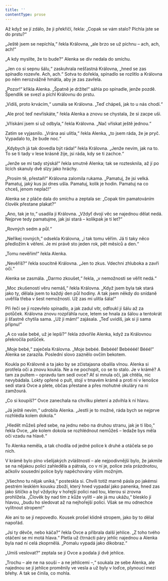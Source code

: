 ```yaml
---
title: ''
contentType: prose
---
```


Až když se jí zdálo, že ji překřičí, řekla: „Copak se vám stalo? Píchla jste se do prstu?“

„Ještě jsem se nepíchla,“ řekla Královna, „ale brzo se už píchnu – ach, ach, ach!“

„A kdy myslíte, že to bude?“ Alenka se div nedala do smíchu.

„Jen co si sepnu šálu,“ zaskuhrala nešťastná Královna, „hned se zas spínadlo rozevře. Ach, ach.“ Sotva to dořekla, spínadlo se rozlítlo a Královna po něm nerozvážně hmátla, aby je zas zavřela.

„Pozor!“ křikla Alenka. „Špatně je držíte!“ sáhla po spínadle, jenže pozdě. Špendlík se svezl a píchl Královnu do prstu.

„Vidíš, proto krvácím,“ usmála se Královna. „Teď chápeš, jak to u nás chodí.“

„Ale proč teď nevřískáte,“ řekla Alenka a znovu se chystala, že si zacpe uši.

„Vřískání jsem si už odbyla,“ řekla Královna. „Nač vřískat ještě jednou.“

Zatím se vyjasnilo. „Vrána asi ulítla,“ řekla Alenka, „to jsem ráda, že je pryč. Vypadalo to, že bude noc.“

„Kdybych já tak dovedla být ráda!“ řekla Královna. „Jenže nevím, jak na to. To se ti tady v lese krásně žije, jsi ráda, kdy se ti zachce.“

„Jenže se mi tady stýská!“ řekla smutně Alenka; tak se roztesknila, až jí po lících skanuly dvě slzy jako hráchy.

„Prosím tě, přestaň!“ Královna zalomila rukama. „Pamatuj, že jsi velká. Pamatuj, jaký kus jsi dnes ušla. Pamatuj, kolik je hodin. Pamatuj na co chceš, jenom neplač!“

Alenka se z pláče dala do smíchu a zeptala se: „Copak tím pamatováním člověk přestane plakat?“

„Ano, tak je to,“ usadila ji Královna. „Vždyť dvojí věc se najednou dělat nedá. Nejprve tedy pamatujme, jak jsi stará – kolikpak je ti let?“

„Rovných sedm a půl.“

„Neříkej rovných,“ odsekla Královna, „i tak tomu věřím. Já ti taky něco předložím k věření. Je mi právě sto jeden rok, pět měsíců a den.“

„Tomu nevěřím!“ řekla Alenka.

„Nevěříš?“ řekla soucitně Královna. „Jen to zkus. Vdechni zhluboka a zavři oči.“

Alenka se zasmála. „Darmo zkoušet,“ řekla, „v nemožnosti se věřit nedá.“

„Moc zkušeností věru nemáš,“ řekla Královna. „Když jsem byla tak stará jako ty, dělala jsem to každý den půl hodiny. A tak jsem někdy do snídaně uvěřila třeba v šest nemožností. Už zas mi ulítla šála!“

Při řeči se jí rozevřelo spínadlo, a jak zadul vítr, odfoukl jí šálu až za potůček. Královna znovu rozpřáhla ruce, letem se hnala za šálou a tentokrát ji šťastně chytila sama. „Už ji mám!“ zajásala. „Teď uvidíš, jak si ji sama připnu!“

„A co vaše bebé, už je lepší?“ řekla zdvořile Alenka, když za Královnou překročila potůček.

„Moje bebé,“ zaječela Královna. „Moje bebéé. Bebééé! Bebéééé! Bééé!“ Alenka se zarazila. Poslední slovo zaznělo ovčím bekotem.

Koukla po Královně a ta jako by se zčistajasna obalila vlnou. Alenka si protřela oči a znovu koukla. Ne a ne pochopit, co se to stalo. Je v krámě? A tam za pultem – opravdu tam sedí ovce? Ať si mnula oči, jak chtěla, nic nevybádala. Lokty opřené o pult, stojí v tmavém krámě a proti ní v lenošce sedí stará Ovce a plete, občas přestane a přes mohutné okuláry na ni zamžourá.

„Co si koupíš?“ Ovce zanechala na chvilku pletení a zdvihla k ní hlavu.

„Já ještě nevím,“ udrobila Alenka. „Jestli je to možné, ráda bych se nejprve rozhlédla kolem dokola.“

„Hledět můžeš před sebe, na jednu nebo na druhou stranu, jak je ti libo,“ řekla Ovce, „ale kolem dokola se rozhlédnout nemůžeš – ledaže bys měla oči vzadu na hlavě.“

To Alenka neměla, a tak chodila od jedné police k druhé a otáčela se po nich.

V krámě bylo plno všelijakých zvláštností – ale nejpodivnější bylo, že jakmile se na nějakou polici zahleděla a pátrala, co v ní je, police zela prázdnotou, ačkoliv sousední police byly napěchovány vším možným.

„Všechno tu nějak uniká,“ posteskla si. Chvíli totiž marně pásla po jakémsi pestrém lesklém kousku zboží, který hned vypadal jako panenka, hned zas jako šitíčko a byl vždycky v hořejší polici nad tou, kterou si zrovna prohlížela. „Člověk by nad tím z kůže vylítl – ale já mu ukážu,“ blesklo jí hlavou, „budu ho sledovat až na nejhořejší polici. Však se mu odnechce vylítnout stropem!“

Ale ani to se jí nepovedlo. Kousek prošel klidně stropem, jako by to dělal napořád.

„Jsi ty děvče, nebo káča?“ řekla Ovce a přibrala další jehlice. „Z toho tvého otáčení se mi motá hlava.“ Pletla už čtrnácti páry jehlic najednou a Alenka byla nad ní celá zkoprnělá. „Pomalu vypadá jako dikobraz.“

„Umíš veslovat?“ zeptala se jí Ovce a podala jí dvě jehlice.

„Trochu – ale ne na souši – a ne jehlicemi –,“ soukala ze sebe Alenka, ale najednou se jí jehlice proměnily ve vesla a už byly v loďce, plynoucí mezi břehy. A tak se činila, co mohla.
